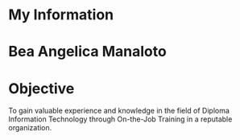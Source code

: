 # My Information
# Bea Angelica Manaloto
# Objective
To gain valuable experience and knowledge in the field of Diploma Information Technology through On-the-Job Training in a reputable organization.
